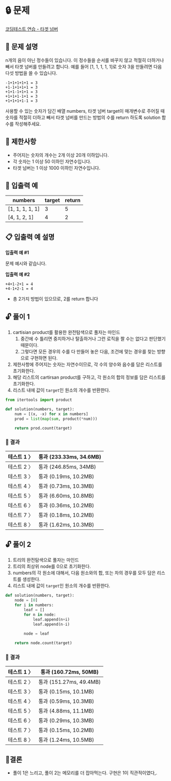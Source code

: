 # 🔒 문제

[코딩테스트 연습 - 타겟 넘버](https://programmers.co.kr/learn/courses/30/lessons/43165)

## 🔎 문제 설명

n개의 음이 아닌 정수들이 있습니다. 이 정수들을 순서를 바꾸지 않고 적절히 더하거나 빼서 타겟 넘버를 만들려고 합니다. 예를 들어 [1, 1, 1, 1, 1]로 숫자 3을 만들려면 다음 다섯 방법을 쓸 수 있습니다.

```
-1+1+1+1+1 = 3
+1-1+1+1+1 = 3
+1+1-1+1+1 = 3
+1+1+1-1+1 = 3
+1+1+1+1-1 = 3
```

사용할 수 있는 숫자가 담긴 배열 numbers, 타겟 넘버 target이 매개변수로 주어질 때 숫자를 적절히 더하고 빼서 타겟 넘버를 만드는 방법의 수를 return 하도록 solution 함수를 작성해주세요.

## 🔎 제한사항

- 주어지는 숫자의 개수는 2개 이상 20개 이하입니다.
- 각 숫자는 1 이상 50 이하인 자연수입니다.
- 타겟 넘버는 1 이상 1000 이하인 자연수입니다.

## 🔎 **입출력 예**

| numbers | target | return |
| --- | --- | --- |
| [1, 1, 1, 1, 1] | 3 | 5 |
| [4, 1, 2, 1] | 4 | 2 |

## 📋 **입출력 예 설명**

**입출력 예 #1**

문제 예시와 같습니다.

**입출력 예 #2**

```
+4+1-2+1 = 4
+4-1+2-1 = 4
```

- 총 2가지 방법이 있으므로, 2를 return 합니다

## 🔓 풀이 1

1. cartisian product를 활용한 완전탐색으로 풀자는 마인드
    1. 중간에 수 틀리면 중지하거나 탈출하거나 그런 로직을 짤 수는 없다고 판단했기 때문이다.
    2. 그렇다면 모든 경우의 수를 다 만들어 놓은 다음, 조건에 맞는 경우를 찾는 방향으로 구현하면 된다.
2. 제한사항에 주어지는 숫자는 자연수이므로, 각 수의 양수와 음수를 담은 리스트를 초기화한다. 
3. 해당 리스트의 cartirsan product를 구하고, 각 원소의 합의 정보를 담은 리스트를 초기화한다. 
4. 리스트 내에 값이 `target`인 원소의 개수를 반환한다. 

```python
from itertools import product

def solution(numbers, target):
    num = [(x, -x) for x in numbers]
    prod = list(map(sum, product(*num)))

    return prod.count(target)
```

### 🔎 결과

| 테스트 1 〉 | 통과 (233.33ms, 34.6MB) |
| --- | --- |
| 테스트 2 〉 | 통과 (246.85ms, 34MB) |
| 테스트 3 〉 | 통과 (0.19ms, 10.2MB) |
| 테스트 4 〉 | 통과 (0.73ms, 10.3MB) |
| 테스트 5 〉 | 통과 (6.60ms, 10.8MB) |
| 테스트 6 〉 | 통과 (0.36ms, 10.2MB) |
| 테스트 7 〉 | 통과 (0.18ms, 10.2MB) |
| 테스트 8 〉 | 통과 (1.62ms, 10.3MB) |

## 🔓 풀이 2

1. 트리의 완전탐색으로 풀자는 마인드
2. 트리의 최상위 node를 0으로 초기화한다. 
3. numbers의 각 원소에 대해서, 다음 원소와의 합, 또는 차의 경우를 모두 담은 리스트를 생성한다. 
4. 리스트 내에 값이 `target`인 원소의 개수를 반환한다. 

```python
def solution(numbers, target):
    node = [0]
    for i in numbers:
        leaf = []
        for n in node:
            leaf.append(n+i)
            leaf.append(n-i)
            
        node = leaf

    return node.count(target)
```

### 🔎 결과

| 테스트 1 〉 | 통과 (160.72ms, 50MB) |
| --- | --- |
| 테스트 2 〉 | 통과 (151.27ms, 49.4MB) |
| 테스트 3 〉 | 통과 (0.15ms, 10.1MB) |
| 테스트 4 〉 | 통과 (0.59ms, 10.3MB) |
| 테스트 5 〉 | 통과 (4.88ms, 11.1MB) |
| 테스트 6 〉 | 통과 (0.29ms, 10.3MB) |
| 테스트 7 〉 | 통과 (0.15ms, 10.2MB) |
| 테스트 8 〉 | 통과 (1.24ms, 10.5MB) |

## 📎결론

- 풀이 1은 느리고, 풀이 2는 메모리를 더 잡아먹는다. 구현은 1이 직관적이였다,.